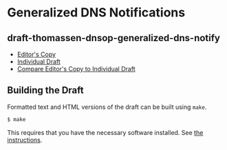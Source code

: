 #  Generalized DNS Notifications

## draft-thomassen-dnsop-generalized-dns-notify

* [Editor's Copy](https://peterthomassen.github.io/draft-thomassen-dnsop-generalized-dns-notify/#go.draft-thomassen-dnsop-generalized-dns-notify-latest.html)
* [Individual Draft](https://datatracker.ietf.org/doc/draft-thomassen-dnsop-generalized-dns-notify/)
* [Compare Editor's Copy to Individual Draft](https://peterthomassen.github.io/draft-thomassen-dnsop-generalized-dns-notify/#go.draft-thomassen-dnsop-generalized-dns-notify-latest.diff)

## Building the Draft

Formatted text and HTML versions of the draft can be built using `make`.

```sh
$ make
```

This requires that you have the necessary software installed.  See
[the instructions](https://github.com/martinthomson/i-d-template/blob/master/doc/SETUP.md).

